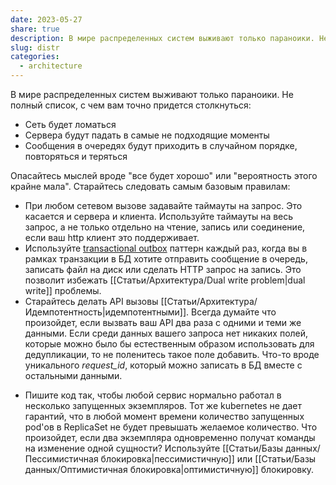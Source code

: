 ```yaml
---
date: 2023-05-27
share: true
description: В мире распределенных систем выживают только параноики. Не полный список, с чем вам точно придется столкнуться
slug: distr
categories:
  - architecture
---
```


В мире распределенных систем выживают только параноики. Не полный список, с чем вам точно придется столкнуться:
<!-- more -->
- Сеть будет ломаться
- Сервера будут падать в самые не подходящие моменты
- Сообщения в очередях будут приходить в случайном порядке, повторяться и теряться

Опасайтесь мыслей вроде "все будет хорошо" или "вероятность этого крайне мала". Старайтесь следовать самым базовым правилам:
- При любом сетевом вызове задавайте таймауты на запрос. Это касается и сервера и клиента. Используйте таймауты на весь запрос, а не только отдельно на чтение, запись или соединение, если ваш http клиент это поддерживает.
- Используйте [transactional outbox](https://microservices.io/patterns/data/transactional-outbox.html) паттерн каждый раз, когда вы в рамках транзакции в БД хотите отправить сообщение в очередь, записать файл на диск или сделать HTTP запрос на запись. Это позволит избежать [[Статьи/Архитектура/Dual write problem|dual write]] проблемы.
- Старайтесь делать API вызовы [[Статьи/Архитектура/Идемпотентность|идемпотентными]].  Всегда думайте что произойдет, если вызвать ваш API два раза с одними и теми же данными. Если среди данных вашего запроса нет никаких полей, которые можно было бы естественным образом использовать для дедупликации, то не поленитесь такое поле добавить. Что-то вроде уникального *request_id*, который можно записать в БД вместе с остальными данными.
* Пишите код так, чтобы любой сервис нормально работал в несколько запущенных экземпляров. Тот же kubernetes не дает гарантий, что в любой момент времени количество запущенных pod'ов в ReplicaSet не будет превышать желаемое количество. Что произойдет, если два экземпляра одновременно получат команды на изменение одной сущности? Используйте [[Статьи/Базы данных/Пессимистичная блокировка|пессимистичную]] или [[Статьи/Базы данных/Оптимистичная блокировка|оптимистичную]] блокировку.